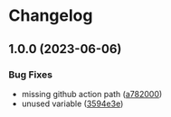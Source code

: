 # Changelog

## 1.0.0 (2023-06-06)


### Bug Fixes

* missing github action path ([a782000](https://github.com/lgdd/liferay-cloud-upgrade-action/commit/a78200057550c1b60cdb3788870957c56917d69c))
* unused variable ([3594e3e](https://github.com/lgdd/liferay-cloud-upgrade-action/commit/3594e3e215f5f49fafb9201355ad95a34558e56e))

